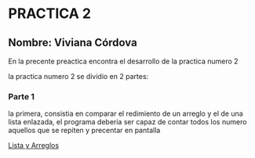 # PRACTICA 2
## Nombre: Viviana Córdova 
En la precente preactica encontra el desarrollo de la practica numero 2

la practica numero 2 se dividio en 2 partes:

### Parte 1
la primera, consistia en comparar el redimiento de un arreglo y el de una lista enlazada, el programa deberia ser capaz de contar todos los numero aquellos que se repiten y precentar en pantalla

[Lista y Arreglos](https://github.com/vivinaCordova/Practica-2/blob/main/src/main/java/org/unl/music/base/controller/data_struct/list/LinkedListPractica.java)
